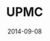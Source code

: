 ---
date: 2014-09-08
title: UPMC
categories: silver
logo: upmc-logo.png
www: http://www.upmc.com/
---